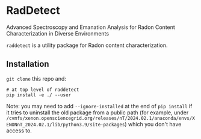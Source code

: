 # RadDetect
Advanced Spectroscopy and Emanation Analysis for Radon Content Characterization in Diverse Environments

``raddetect`` is a utility package for Radon content characterization. 

## Installation
`git clone` this repo and:
```
# at top level of raddetect
pip install -e ./ --user
```

Note: you may need to add `--ignore-installed` at the end of `pip install` if it tries to uninstall the old package from a public path (for example, under `/cvmfs/xenon.opensciencegrid.org/releases/nT/2024.02.1/anaconda/envs/XENONnT_2024.02.1/lib/python3.9/site-packages`) which you don't have access to.
